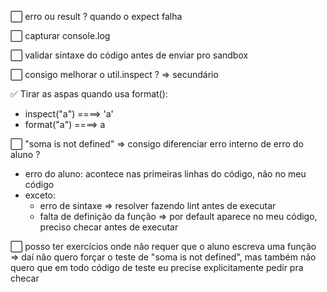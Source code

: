 ⬜ erro ou result ? quando o expect falha

⬜ capturar console.log

⬜ validar sintaxe do código antes de enviar pro sandbox

⬜ consigo melhorar o util.inspect ? => secundário


✅ Tirar as aspas quando usa format():
  - inspect("a") ====> 'a'
  - format("a")  ====> a


⬜ "soma is not defined" => consigo diferenciar erro interno de erro do aluno ?
  - erro do aluno: acontece nas primeiras linhas do código, não no meu código
  - exceto:
    - erro de sintaxe => resolver fazendo lint antes de executar
    - falta de definição da função => por default aparece no meu código, 
      preciso checar antes de executar



⬜ posso ter exercícios onde não requer que o aluno escreva uma função
=> daí não quero forçar o teste de "soma is not defined", mas também
não quero que em todo código de teste eu precise explicitamente pedir pra checar